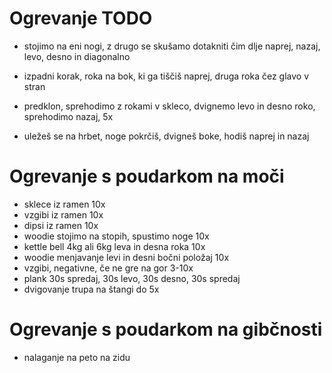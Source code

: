 # Ogrevanje TODO

- stojimo na eni nogi, z drugo se skušamo dotakniti čim dlje naprej, nazaj, levo, desno in diagonalno

- izpadni korak, roka na bok, ki ga tiščiš naprej, druga roka čez glavo v stran
- predklon, sprehodimo z rokami v skleco, dvignemo levo in desno roko, sprehodimo nazaj, 5x
- uležeš se na hrbet, noge pokrčiš, dvigneš boke, hodiš naprej in nazaj

# Ogrevanje s poudarkom na moči

- sklece iz ramen 10x
- vzgibi iz ramen 10x
- dipsi iz ramen 10x
- woodie stojimo na stopih, spustimo noge 10x
- kettle bell 4kg ali 6kg leva in desna roka 10x
- woodie menjavanje levi in desni bočni položaj 10x
- vzgibi, negativne, če ne gre na gor 3-10x
- plank 30s spredaj, 30s levo, 30s desno, 30s spredaj
- dvigovanje trupa na štangi do 5x

# Ogrevanje s poudarkom na gibčnosti

- nalaganje na peto na zidu
